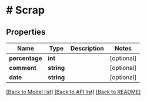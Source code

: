 # # Scrap

## Properties

Name | Type | Description | Notes
------------ | ------------- | ------------- | -------------
**percentage** | **int** |  | [optional]
**comment** | **string** |  | [optional]
**date** | **string** |  | [optional]

[[Back to Model list]](../../README.md#models) [[Back to API list]](../../README.md#endpoints) [[Back to README]](../../README.md)
